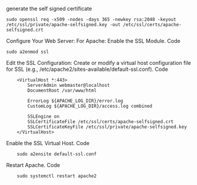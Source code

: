 generate the self signed certificate

````sudo openssl req -x509 -nodes -days 365 -newkey rsa:2048 -keyout /etc/ssl/private/apache-selfsigned.key -out /etc/ssl/certs/apache-selfsigned.crt````

Configure Your Web Server:
For Apache:
Enable the SSL Module.
Code

    sudo a2enmod ssl
Edit the SSL Configuration: Create or modify a virtual host configuration file for SSL (e.g., /etc/apache2/sites-available/default-ssl.conf).
Code
```
    <VirtualHost *:443>
        ServerAdmin webmaster@localhost
        DocumentRoot /var/www/html

        ErrorLog ${APACHE_LOG_DIR}/error.log
        CustomLog ${APACHE_LOG_DIR}/access.log combined

        SSLEngine on
        SSLCertificateFile /etc/ssl/certs/apache-selfsigned.crt
        SSLCertificateKeyFile /etc/ssl/private/apache-selfsigned.key
    </VirtualHost>
```

Enable the SSL Virtual Host.
Code
```
    sudo a2ensite default-ssl.conf
```
Restart Apache.
Code
```
    sudo systemctl restart apache2
```
